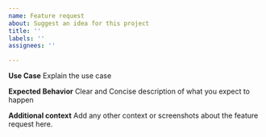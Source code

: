 ```yaml
---
name: Feature request
about: Suggest an idea for this project
title: ''
labels: ''
assignees: ''

---
```


**Use Case**
Explain the use case

**Expected Behavior**
Clear and Concise description of what you expect to happen

**Additional context**
Add any other context or screenshots about the feature request here.
